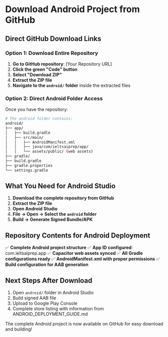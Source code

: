 # Download Android Project from GitHub

## Direct GitHub Download Links

### Option 1: Download Entire Repository
1. **Go to GitHub repository**: [Your Repository URL]
2. **Click the green "Code" button**
3. **Select "Download ZIP"**
4. **Extract the ZIP file**
5. **Navigate to the `android/` folder** inside the extracted files

### Option 2: Direct Android Folder Access
Once you have the repository:
```bash
# The android folder contains:
android/
├── app/
│   ├── build.gradle
│   ├── src/main/
│   │   ├── AndroidManifest.xml
│   │   ├── java/com/ieltsaiprep/app/
│   │   └── assets/public/ (web assets)
├── gradle/
├── build.gradle
├── gradle.properties
└── settings.gradle
```

## What You Need for Android Studio
1. **Download the complete repository from GitHub**
2. **Extract the ZIP file**
3. **Open Android Studio**
4. **File → Open → Select the `android` folder**
5. **Build → Generate Signed Bundle/APK**

## Repository Contents for Android Deployment
✅ **Complete Android project structure**
✅ **App ID configured**: com.ieltsaiprep.app
✅ **Capacitor web assets synced**
✅ **All Gradle configurations ready**
✅ **AndroidManifest.xml with proper permissions**
✅ **Build configuration for AAB generation**

## Next Steps After Download
1. Open `android/` folder in Android Studio
2. Build signed AAB file
3. Upload to Google Play Console
4. Complete store listing with information from ANDROID_DEPLOYMENT_GUIDE.md

The complete Android project is now available on GitHub for easy download and building!